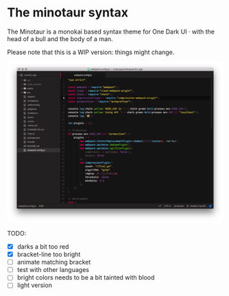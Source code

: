 # The minotaur syntax

The Minotaur is a monokai based syntax theme for One Dark UI &middot; with the head of a bull and the body of a man.

Please note that this is a WIP version: things might change.

![screenshot](https://raw.githubusercontent.com/krisztianpuska/minotaur-syntax/master/screenshot.png)

TODO:
- [x] darks a bit too red
- [x] bracket-line too bright
- [ ] animate matching bracket
- [ ] test with other languages
- [ ] bright colors needs to be a bit tainted with blood
- [ ] light version
